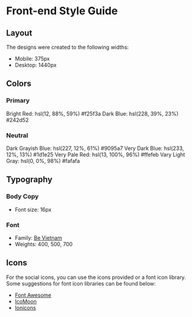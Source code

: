 # Front-end Style Guide

## Layout

The designs were created to the following widths:

- Mobile: 375px
- Desktop: 1440px

## Colors

### Primary

Bright Red: hsl(12, 88%, 59%)		#f25f3a
Dark Blue: hsl(228, 39%, 23%)		#242d52

### Neutral

Dark Grayish Blue: hsl(227, 12%, 61%)		#9095a7
Very Dark Blue: hsl(233, 12%, 13%)				#1d1e25
Very Pale Red: hsl(13, 100%, 96%)				#ffefeb
Vary Light Gray: hsl(0, 0%, 98%)			#fafafa

## Typography

### Body Copy

- Font size: 16px

### Font

- Family: [Be Vietnam](https://fonts.google.com/specimen/Be+Vietnam)
- Weights: 400, 500, 700

## Icons

For the social icons, you can use the icons provided or a font icon library. Some suggestions for font icon libraries can be found below:

- [Font Awesome](https://fontawesome.com)
- [IcoMoon](https://icomoon.io)
- [Ionicons](https://ionicons.com)